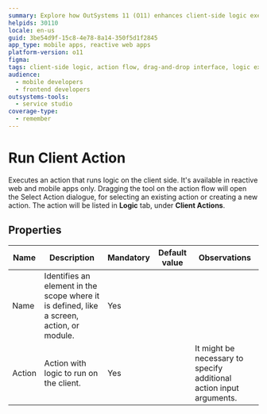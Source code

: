 ```yaml
---
summary: Explore how OutSystems 11 (O11) enhances client-side logic execution in reactive web and mobile apps through the Run Client Action feature.
helpids: 30110
locale: en-us
guid: 3be54d9f-15c8-4e78-8a14-350f5d1f2845
app_type: mobile apps, reactive web apps
platform-version: o11
figma:
tags: client-side logic, action flow, drag-and-drop interface, logic execution, client actions
audience:
  - mobile developers
  - frontend developers
outsystems-tools:
  - service studio
coverage-type:
  - remember
---
```


# Run Client Action

Executes an action that runs logic on the client side. It's available in reactive web and mobile apps only. Dragging the tool on the action flow will open the Select Action dialogue, for selecting an existing action or creating a new action. The action will be listed in **Logic** tab, under **Client Actions**.

## Properties

<table markdown="1">
<thead>
<tr>
<th>Name</th>
<th>Description</th>
<th>Mandatory</th>
<th>Default value</th>
<th>Observations</th>
</tr>
</thead>
<tbody>
<tr>
<td title="Name">Name</td>
<td>Identifies an element in the scope where it is defined, like a screen, action, or module.</td>
<td>Yes</td>
<td></td>
<td></td>
</tr>
<tr>
<td title="Action">Action</td>
<td>Action with logic to run on the client.</td>
<td>Yes</td>
<td></td>
<td>It might be necessary to specify additional action input arguments.</td>
</tr>
</tbody>
</table>

